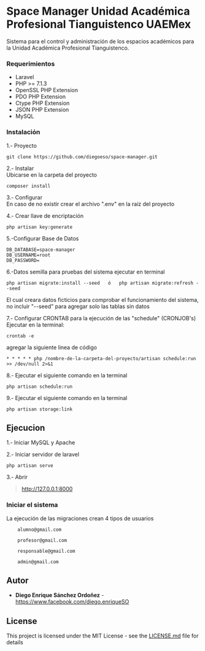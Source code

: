 # Space Manager Unidad Académica Profesional Tianguistenco UAEMex

Sistema para el control y administración de los espacios académicos para la Unidad Académica Profesional Tianguistenco.


### Requerimientos

* Laravel
* PHP >= 7.1.3
* OpenSSL PHP Extension
* PDO PHP Extension
* Ctype PHP Extension
* JSON PHP Extension
* MySQL

### Instalación
1.- Proyecto
```
git clone https://github.com/diegoeso/space-manager.git 
```
2.- Instalar
<br/>
Ubicarse en la carpeta del proyecto
```
composer install
```
3.- Configurar
<br/>
En caso de no existir crear el archivo ".env" en la raíz del proyecto

4.- Crear llave de encriptación
```
php artisan key:generate
```
5.-Configurar Base de Datos
```
DB_DATABASE=space-manager
DB_USERNAME=root
DB_PASSWORD=
```
6.-Datos semilla para pruebas del sistema ejecutar en terminal 

```
php artisan migrate:install --seed   ó   php artisan migrate:refresh --seed
```
El cual creara datos ficticios para comprobar el funcionamiento del sistema, no incluir "--seed" para agregar solo las tablas sin datos

7.- Configurar CRONTAB para la ejecución de las "schedule" (CRONJOB's)
Ejecutar en la terminal:
```
crontab -e
```
agregar la siguiente linea de código 
```
* * * * * php /nombre-de-la-carpeta-del-proyecto/artisan schedule:run >> /dev/null 2>&1
```

8.- Ejecutar el siguiente comando en la terminal
```
php artisan schedule:run
```
9.- Ejecutar el siguiente comando en la terminal
```
php artisan storage:link
```


## Ejecucion

1.- Iniciar MySQL y Apache

2.- Iniciar servidor de laravel
```
php artisan serve
```

3.- Abrir 
 > http://127.0.0.1:8000 
 

### Iniciar el sistema

La ejecución de las migraciones crean 4 tipos de usuarios

```
	alumno@gmail.com

	profesor@gmail.com
	
	responsable@gmail.com
	
	admin@gmail.com
```

## Autor

* **Diego Enrique Sánchez Ordoñez**  - https://www.facebook.com/diego.enriqueSO


## License

This project is licensed under the MIT License - see the [LICENSE.md](LICENSE.md) file for details

